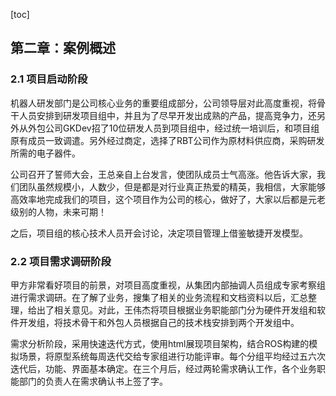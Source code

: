 [toc]


## 第二章：案例概述

###  2.1 项目启动阶段

机器人研发部门是公司核心业务的重要组成部分，公司领导层对此高度重视，将骨干人员安排到研发项目组中，并且为了尽早开发出成熟的产品，提高竞争力，还另外从外包公司GKDev招了10位研发人员到项目组中，经过统一培训后，和项目组原有成员一致调遣。另外经过商定，选择了RBT公司作为原材料供应商，采购研发所需的电子器件。
	
公司召开了誓师大会，王总亲自上台发言，使团队成员士气高涨。他告诉大家，我们团队虽然规模小，人数少，但是都是对行业真正热爱的精英，我相信，大家能够高效率地完成我们的项目，这个项目作为公司的核心，做好了，大家以后都是元老级别的人物，未来可期！

之后，项目组的核心技术人员开会讨论，决定项目管理上借鉴敏捷开发模型。

### 2.2 项目需求调研阶段

甲方非常看好项目的前景，对项目高度重视，从集团内部抽调人员组成专家考察组进行需求调研。在了解了业务，搜集了相关的业务流程和文档资料以后，汇总整理，给出了相关意见。对此，王伟杰将项目根据业务职能部门分为硬件开发组和软件开发组，将技术骨干和外包人员根据自己的技术栈安排到两个开发组中。

需求分析阶段，采用快速迭代方式，使用html展现项目架构，结合ROS构建的模拟场景，将原型系统每周迭代交给专家组进行功能评审。每个分组平均经过五六次迭代后，功能、界面基本确定。在三个月后，经过两轮需求确认工作，各个业务职能部门的负责人在需求确认书上签了字。
